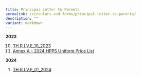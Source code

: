 ```yaml
---
title: Principal Letter to Parents
permalink: /circulars-and-forms/principal-letter-to-parents/
description: ""
variant: markdown
---
```

**2023**  

10. [TH.R.I.V.E_10_2023](/files/thrive_10_2023.pdf)
11. [Annex A - 2024 HPPS Uniform Price List](/files/annex%20a-%202024%20hpps%20uniform%20price%20list.pdf)

**2024**

1. [TH.R.I.V.E_01_2024](/files/THRIVE_01_2024.pdf)